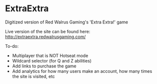 # ExtraExtra
Digitized version of Red Walrus Gaming's 'Extra Extra!' game

Live version of the site can be found here:
http://extraextra.redwalrusgaming.com/

To-do:
- Multiplayer that is NOT Hotseat mode
- Wildcard selector (for Q and Z abilities)
- Add links to purchase the game
- Add analytics for how many users make an account, how many times the site is visited, etc
